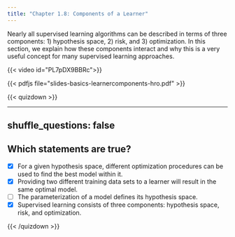 ```yaml
---
title: "Chapter 1.8: Components of a Learner"
---
```

Nearly all supervised learning algorithms can be described in terms of three components: 1) hypothesis space, 2) risk, and 3) optimization. In this section, we explain how these components interact and why this is a very useful concept for many supervised learning approaches.

<!--more-->
{{< video id="PL7pDX9BBRc">}}

{{< pdfjs file="slides-basics-learnercomponents-hro.pdf" >}}


{{< quizdown >}}

---
shuffle_questions: false
---

## Which statements are true? 

- [x] For a given hypothesis space, different optimization procedures can be used to find the best model within it.
- [x] Providing two different training data sets to a learner will result in the same optimal model.
- [ ] The parameterization of a model defines its hypothesis space.
- [x] Supervised learning consists of three components: hypothesis space, risk, and optimization.

{{< /quizdown >}}
